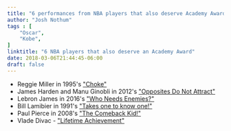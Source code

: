 ```yaml
---
title: "6 performances from NBA players that also deserve Academy Awards"
author: "Josh Nothum"
tags : [
    "Oscar",
    "Kobe",
]
linktitle: "6 NBA players that also deserve an Academy Award"
date: 2018-03-06T21:44:45-06:00
draft: false
---
```


* Reggie Miller in 1995's ["Choke"](https://youtu.be/Jd4Tejb14zI?t=45s)
* James Harden and Manu Ginobli in 2012's  ["Opposites Do Not Attract"](https://youtu.be/jQ247wtv8hU?t=3s)
* Lebron James in 2016's ["Who Needs Enemies?"](https://youtu.be/0Jto1kBa8Qc)
* Bill Lamibier in 1991's ["Takes one to know one!"](https://youtu.be/YtKyto07Kz4?t=1m36s)
* Paul Pierce in 2008's ["The Comeback Kid!"](https://www.youtube.com/watch?v=o80WOuUr5bs)
* Vlade Divac - ["Lifetime Achievement"](http://ballislife.com/tribute-to-the-king-of-flops-underrated-vlade-divac/)
